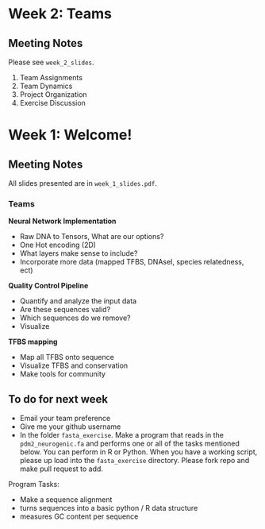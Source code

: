 # Week 2: Teams

## Meeting Notes

Please see `week_2_slides`.

1.  Team Assignments
2.  Team Dynamics
3.  Project Organization
4.  Exercise Discussion

# Week 1: Welcome!

## Meeting Notes

All slides presented are in `week_1_slides.pdf`.

### Teams

**Neural Network Implementation**

- Raw DNA to Tensors, What are our options?
- One Hot encoding (2D)
- What layers make sense to include?
- Incorporate more data (mapped TFBS, DNAseI, species relatedness, ect)

**Quality Control Pipeline**

- Quantify and analyze the input data
- Are these sequences valid? 
- Which sequences do we remove?
- Visualize

**TFBS mapping**

-  Map all TFBS onto sequence
-  Visualize TFBS and conservation
-  Make tools for community

## To do for next week

- Email your team preference
- Give me your github username
- In the folder `fasta_exercise`. Make a program that reads in the `pdm2_neurogenic.fa` and performs one or all of the tasks mentioned below. You can perform in R or Python. When you have a working script, please up load into the `fasta_exercise` directory. Please fork repo and make pull request to add.

Program Tasks:

-   Make a sequence alignment 
-   turns sequences into a basic python / R data structure 
-   measures GC content per sequence

